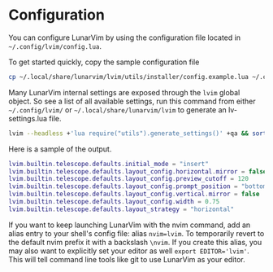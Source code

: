 # Configuration

You can configure LunarVim by using the configuration file located in `~/.config/lvim/config.lua`.  

To get started quickly, copy the sample configuration file

``` bash
cp ~/.local/share/lunarvim/lvim/utils/installer/config.example.lua ~/.config/lvim/config.lua
```

Many LunarVim internal settings are exposed through the `lvim` global object.
So see a list of all available settings, run this command from either `~/.config/lvim/` or `~/.local/share/lunarvim/lvim` to generate an lv-settings.lua file.

``` bash
lvim --headless +'lua require("utils").generate_settings()' +qa && sort -o lv-settings.lua{,}
```

Here is a sample of the output.

``` lua
lvim.builtin.telescope.defaults.initial_mode = "insert"
lvim.builtin.telescope.defaults.layout_config.horizontal.mirror = false
lvim.builtin.telescope.defaults.layout_config.preview_cutoff = 120
lvim.builtin.telescope.defaults.layout_config.prompt_position = "bottom"
lvim.builtin.telescope.defaults.layout_config.vertical.mirror = false
lvim.builtin.telescope.defaults.layout_config.width = 0.75
lvim.builtin.telescope.defaults.layout_strategy = "horizontal"

```

If you want to keep launching LunarVim with the nvim command, add an alias entry to your shell's config file: alias `nvim=lvim`. To temporarily revert to the default nvim prefix it with a backslash `\nvim`.  If you create this alias, you may also want to explicitly set your editor as well `export EDITOR='lvim'`.  This will tell command line tools like git to use LunarVim as your editor.  

